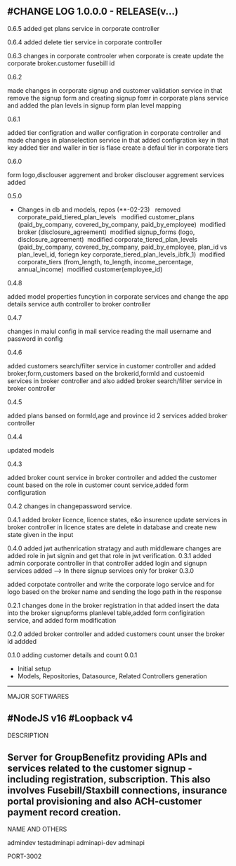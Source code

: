 #CHANGE LOG
1.0.0.0 - RELEASE(v...)
-----------------------------------------------------------------
0.6.5
added get plans service in corporate controller

0.6.4
added delete tier service in corporate controller

0.6.3
changes in corporate controoler when corporate is create update the corporate broker.customer fusebill id 

0.6.2

made changes in corporate signup and customer validation service in that remove the signup form and creating signup fomr in corporate plans service and added the plan levels in signup form plan level mapping

0.6.1

added tier configration and waller configration in corporate controller and made changes in planselection service in that added configration key in that key added tier and waller in tier is flase create a defaul tier in corporate tiers

0.6.0

form logo,disclouser aggrement and broker disclouser aggrement services added 

0.5.0
- Changes in db and models, repos (**-02-23)   removed corporate_paid_tiered_plan_levels   modified customer_plans (paid_by_company, covered_by_company, paid_by_employee)  modified broker (disclosure_agreement)  modified signup_forms (logo, disclosure_agreement)  modified corporate_tiered_plan_levels (paid_by_company, covered_by_company, paid_by_employee, plan_id vs plan_level_id, foriegn key corporate_tiered_plan_levels_ibfk_1)  modified corporate_tiers (from_length, to_length, income_percentage, annual_income)  modified customer(employee_id)

0.4.8

added model properties funcytion in corporate services and change the app details service auth controller to broker controller

0.4.7

changes in maiul config in mail service reading the mail username and password in config

0.4.6

added customers search/filter service in customer controller and added broker,form,customers based on the brokerid,formId and custoemid services in broker controller and also added broker search/filter service in broker controller

0.4.5

added plans bansed on formId,age and province id  2 services added broker controller

0.4.4

updated models

0.4.3

added broker count service in broker controller and added the customer count based on the role in customer count service,added form configuration

0.4.2
changes in changepassword service.

0.4.1
added broker licence, licence states, e&o insurence update services in broker controller
in licence states are delete in database and create new state given in the input

0.4.0
added jwt authenrication stratagy and auth middleware
changes are added role in jwt signin and get that role in jwt verification.
0.3.1
added admin corporate controller in that controller added login and signupn services added
--> In there signup services only for broker
0.3.0

added corpotate controller
and write the corporate logo service and for logo based on the broker name and sending the logo path in the response

0.2.1
changes done in the broker registration in that added insert the data into the broker signupforms planlevel table,added form configiration service, and added form modification

0.2.0
added broker controller and added customers count unser the broker id
addded

0.1.0
adding customer details and count
0.0.1

 - Initial setup
 - Models, Repositories, Datasource, Related Controllers generation

-------------------------------------------------------------------------------------------------------------------

MAJOR SOFTWARES

 #NodeJS        v16
 #Loopback      v4
--------------------------------------------------------------------------------------------------------------------

DESCRIPTION

Server for GroupBenefitz providing APIs and services related to the customer signup - including registration, subscription.
This also involves Fusebill/Staxbill connections, insurance portal provisioning and also ACH-customer payment record creation.
--------------------------------------------------------------------------------------------------------------------------------

NAME AND OTHERS

admindev
testadminapi
adminapi-dev
adminapi

PORT-3002
